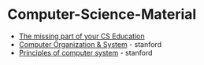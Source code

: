 # Computer-Science-Material
- [The missing part of your CS Education](https://missing-semester-cn.github.io/)
- [Computer Organization & System](http://web.stanford.edu/class/cs107/) - stanford
- [Principles of computer system](https://web.stanford.edu/class/cs110/) - stanford

